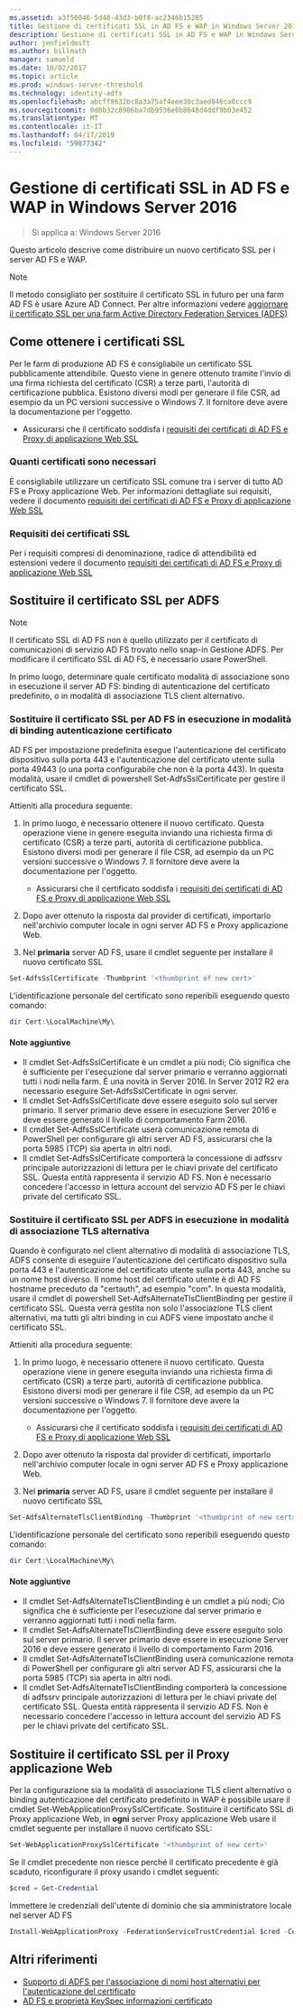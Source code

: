 ```yaml
---
ms.assetid: a3f50046-5d48-43d3-b0f8-ac2346b15285
title: Gestione di certificati SSL in AD FS e WAP in Windows Server 2016
description: Gestione di certificati SSL in AD FS e WAP in Windows Server 2016
author: jenfieldmsft
ms.author: billmath
manager: samueld
ms.date: 10/02/2017
ms.topic: article
ms.prod: windows-server-threshold
ms.technology: identity-adfs
ms.openlocfilehash: abcff8632bc8a3a75af4eee30c3aed046ca0ccc9
ms.sourcegitcommit: 0d0b32c8986ba7db9536e0b8648d4ddf9b03e452
ms.translationtype: MT
ms.contentlocale: it-IT
ms.lasthandoff: 04/17/2019
ms.locfileid: "59877342"
---
```

# <a name="managing-ssl-certificates-in-ad-fs-and-wap-in-windows-server-2016"></a>Gestione di certificati SSL in AD FS e WAP in Windows Server 2016

>Si applica a: Windows Server 2016

Questo articolo descrive come distribuire un nuovo certificato SSL per i server AD FS e WAP.

>[!NOTE]
>Il metodo consigliato per sostituire il certificato SSL in futuro per una farm AD FS è usare Azure AD Connect.  Per altre informazioni vedere [aggiornare il certificato SSL per una farm Active Directory Federation Services (ADFS)](https://docs.microsoft.com/azure/active-directory/connect/active-directory-aadconnectfed-ssl-update)

## <a name="obtaining-your-ssl-certificates"></a>Come ottenere i certificati SSL
Per le farm di produzione AD FS è consigliabile un certificato SSL pubblicamente attendibile. Questo viene in genere ottenuto tramite l'invio di una firma richiesta del certificato (CSR) a terze parti, l'autorità di certificazione pubblica. Esistono diversi modi per generare il file CSR, ad esempio da un PC versioni successive o Windows 7. Il fornitore deve avere la documentazione per l'oggetto.

- Assicurarsi che il certificato soddisfa i [requisiti dei certificati di AD FS e Proxy di applicazione Web SSL](https://technet.microsoft.com/windows-server-docs/identity/ad-fs/overview/AD-FS-2016-Requirements#BKMK_1)

### <a name="how-many-certificates-are-needed"></a>Quanti certificati sono necessari
È consigliabile utilizzare un certificato SSL comune tra i server di tutto AD FS e Proxy applicazione Web. Per informazioni dettagliate sui requisiti, vedere il documento [requisiti dei certificati di AD FS e Proxy di applicazione Web SSL](https://technet.microsoft.com/windows-server-docs/identity/ad-fs/overview/AD-FS-2016-Requirements#BKMK_1)

### <a name="ssl-certificate-requirements"></a>Requisiti dei certificati SSL
Per i requisiti compresi di denominazione, radice di attendibilità ed estensioni vedere il documento [requisiti dei certificati di AD FS e Proxy di applicazione Web SSL](https://technet.microsoft.com/windows-server-docs/identity/ad-fs/overview/AD-FS-2016-Requirements#BKMK_1)

## <a name="replacing-the-ssl-certificate-for-ad-fs"></a>Sostituire il certificato SSL per ADFS
> [!NOTE]
> Il certificato SSL di AD FS non è quello utilizzato per il certificato di comunicazioni di servizio AD FS trovato nello snap-in Gestione ADFS. Per modificare il certificato SSL di AD FS, è necessario usare PowerShell.

In primo luogo, determinare quale certificato modalità di associazione sono in esecuzione il server AD FS: binding di autenticazione del certificato predefinito, o in modalità di associazione TLS client alternativo.

### <a name="replacing-the-ssl-certificate-for-ad-fs-running-in-default-certificate-authentication-binding-mode"></a>Sostituire il certificato SSL per AD FS in esecuzione in modalità di binding autenticazione certificato
AD FS per impostazione predefinita esegue l'autenticazione del certificato dispositivo sulla porta 443 e l'autenticazione del certificato utente sulla porta 49443 (o una porta configurabile che non è la porta 443).
In questa modalità, usare il cmdlet di powershell Set-AdfsSslCertificate per gestire il certificato SSL.

Attieniti alla procedura seguente:

1. In primo luogo, è necessario ottenere il nuovo certificato. Questa operazione viene in genere eseguita inviando una richiesta firma di certificato (CSR) a terze parti, autorità di certificazione pubblica. Esistono diversi modi per generare il file CSR, ad esempio da un PC versioni successive o Windows 7. Il fornitore deve avere la documentazione per l'oggetto.

    * Assicurarsi che il certificato soddisfa i [requisiti dei certificati di AD FS e Proxy di applicazione Web SSL](https://technet.microsoft.com/windows-server-docs/identity/ad-fs/overview/AD-FS-2016-Requirements#BKMK_1)

1. Dopo aver ottenuto la risposta dal provider di certificati, importarlo nell'archivio computer locale in ogni server AD FS e Proxy applicazione Web.

1. Nel **primaria** server AD FS, usare il cmdlet seguente per installare il nuovo certificato SSL

```powershell
Set-AdfsSslCertificate -Thumbprint '<thumbprint of new cert>'
```

L'identificazione personale del certificato sono reperibili eseguendo questo comando:

```powershell
dir Cert:\LocalMachine\My\
```

#### <a name="additional-notes"></a>Note aggiuntive

* Il cmdlet Set-AdfsSslCertificate è un cmdlet a più nodi; Ciò significa che è sufficiente per l'esecuzione dal server primario e verranno aggiornati tutti i nodi nella farm. È una novità in Server 2016. In Server 2012 R2 era necessario eseguire Set-AdfsSslCertificate in ogni server.
* Il cmdlet Set-AdfsSslCertificate deve essere eseguito solo sul server primario. Il server primario deve essere in esecuzione Server 2016 e deve essere generato il livello di comportamento Farm 2016.
* Il cmdlet Set-AdfsSslCertificate userà comunicazione remota di PowerShell per configurare gli altri server AD FS, assicurarsi che la porta 5985 (TCP) sia aperta in altri nodi.
* Il cmdlet Set-AdfsSslCertificate comporterà la concessione di adfssrv principale autorizzazioni di lettura per le chiavi private del certificato SSL. Questa entità rappresenta il servizio AD FS. Non è necessario concedere l'accesso in lettura account del servizio AD FS per le chiavi private del certificato SSL.

### <a name="replacing-the-ssl-certificate-for-ad-fs-running-in-alternate-tls-binding-mode"></a>Sostituire il certificato SSL per ADFS in esecuzione in modalità di associazione TLS alternativa
Quando è configurato nel client alternativo di modalità di associazione TLS, ADFS consente di eseguire l'autenticazione del certificato dispositivo sulla porta 443 e l'autenticazione del certificato utente sulla porta 443, anche su un nome host diverso. Il nome host del certificato utente è di AD FS hostname preceduto da "certauth", ad esempio "com".
In questa modalità, usare il cmdlet di powershell Set-AdfsAlternateTlsClientBinding per gestire il certificato SSL. Questa verrà gestita non solo l'associazione TLS client alternativi, ma tutti gli altri binding in cui ADFS viene impostato anche il certificato SSL.

Attieniti alla procedura seguente:

1. In primo luogo, è necessario ottenere il nuovo certificato. Questa operazione viene in genere eseguita inviando una richiesta firma di certificato (CSR) a terze parti, autorità di certificazione pubblica. Esistono diversi modi per generare il file CSR, ad esempio da un PC versioni successive o Windows 7. Il fornitore deve avere la documentazione per l'oggetto.

    * Assicurarsi che il certificato soddisfa i [requisiti dei certificati di AD FS e Proxy di applicazione Web SSL](https://technet.microsoft.com/windows-server-docs/identity/ad-fs/overview/AD-FS-2016-Requirements#BKMK_1)

1. Dopo aver ottenuto la risposta dal provider di certificati, importarlo nell'archivio computer locale in ogni server AD FS e Proxy applicazione Web.

1. Nel **primaria** server AD FS, usare il cmdlet seguente per installare il nuovo certificato SSL

```powershell
Set-AdfsAlternateTlsClientBinding -Thumbprint '<thumbprint of new cert>'
```

L'identificazione personale del certificato sono reperibili eseguendo questo comando:

```powershell
dir Cert:\LocalMachine\My\
```

#### <a name="additional-notes"></a>Note aggiuntive

* Il cmdlet Set-AdfsAlternateTlsClientBinding è un cmdlet a più nodi; Ciò significa che è sufficiente per l'esecuzione dal server primario e verranno aggiornati tutti i nodi nella farm.
* Il cmdlet Set-AdfsAlternateTlsClientBinding deve essere eseguito solo sul server primario. Il server primario deve essere in esecuzione Server 2016 e deve essere generato il livello di comportamento Farm 2016.
* Il cmdlet Set-AdfsAlternateTlsClientBinding userà comunicazione remota di PowerShell per configurare gli altri server AD FS, assicurarsi che la porta 5985 (TCP) sia aperta in altri nodi.
* Il cmdlet Set-AdfsAlternateTlsClientBinding comporterà la concessione di adfssrv principale autorizzazioni di lettura per le chiavi private del certificato SSL. Questa entità rappresenta il servizio AD FS. Non è necessario concedere l'accesso in lettura account del servizio AD FS per le chiavi private del certificato SSL.

## <a name="replacing-the-ssl-certificate-for-the-web-application-proxy"></a>Sostituire il certificato SSL per il Proxy applicazione Web
Per la configurazione sia la modalità di associazione TLS client alternativo o binding autenticazione del certificato predefinito in WAP è possibile usare il cmdlet Set-WebApplicationProxySslCertificate.
Sostituire il certificato SSL di Proxy applicazione Web, in **ogni** server Proxy applicazione Web usare il cmdlet seguente per installare il nuovo certificato SSL:

```powershell
Set-WebApplicationProxySslCertificate '<thumbprint of new cert>'
```

Se il cmdlet precedente non riesce perché il certificato precedente è già scaduto, riconfigurare il proxy usando i cmdlet seguenti:

```powershell
$cred = Get-Credential
```

Immettere le credenziali dell'utente di dominio che sia amministratore locale nel server AD FS

```powershell
Install-WebApplicationProxy -FederationServiceTrustCredential $cred -CertificateThumbprint '<thumbprint of new cert>' -FederationServiceName 'fs.contoso.com'
```

## <a name="additional-references"></a>Altri riferimenti  
* [Supporto di ADFS per l'associazione di nomi host alternativi per l'autenticazione del certificato](../operations/AD-FS-support-for-alternate-hostname-binding-for-certificate-authentication.md)
* [AD FS e proprietà KeySpec informazioni certificato](../technical-reference/AD-FS-and-KeySpec-Property.md)
